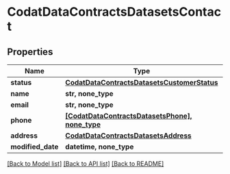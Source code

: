 # CodatDataContractsDatasetsContact


## Properties
Name | Type | Description | Notes
------------ | ------------- | ------------- | -------------
**status** | [**CodatDataContractsDatasetsCustomerStatus**](CodatDataContractsDatasetsCustomerStatus.md) |  | 
**name** | **str, none_type** |  | [optional] 
**email** | **str, none_type** |  | [optional] 
**phone** | [**[CodatDataContractsDatasetsPhone], none_type**](CodatDataContractsDatasetsPhone.md) |  | [optional] 
**address** | [**CodatDataContractsDatasetsAddress**](CodatDataContractsDatasetsAddress.md) |  | [optional] 
**modified_date** | **datetime, none_type** |  | [optional] 

[[Back to Model list]](../README.md#documentation-for-models) [[Back to API list]](../README.md#documentation-for-api-endpoints) [[Back to README]](../README.md)



